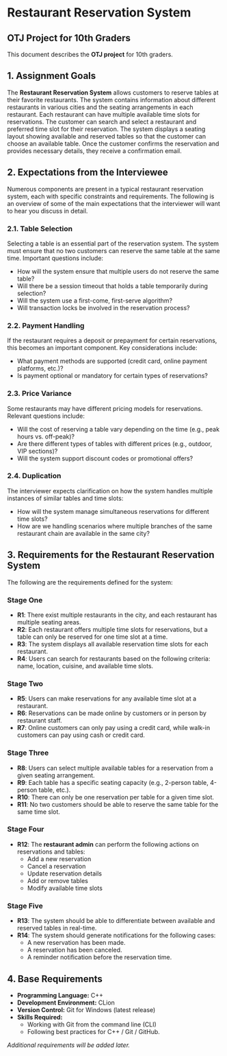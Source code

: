 # Restaurant Reservation System

## OTJ Project for 10th Graders
This document describes the **OTJ project** for 10th graders. 

## 1. Assignment Goals
The **Restaurant Reservation System** allows customers to reserve tables at their favorite restaurants. The system contains information about different restaurants in various cities and the seating arrangements in each restaurant. Each restaurant can have multiple available time slots for reservations. The customer can search and select a restaurant and preferred time slot for their reservation. The system displays a seating layout showing available and reserved tables so that the customer can choose an available table. Once the customer confirms the reservation and provides necessary details, they receive a confirmation email.

## 2. Expectations from the Interviewee
Numerous components are present in a typical restaurant reservation system, each with specific constraints and requirements. The following is an overview of some of the main expectations that the interviewer will want to hear you discuss in detail.

### 2.1. Table Selection
Selecting a table is an essential part of the reservation system. The system must ensure that no two customers can reserve the same table at the same time. Important questions include:
- How will the system ensure that multiple users do not reserve the same table?
- Will there be a session timeout that holds a table temporarily during selection?
- Will the system use a first-come, first-serve algorithm?
- Will transaction locks be involved in the reservation process?

### 2.2. Payment Handling 
If the restaurant requires a deposit or prepayment for certain reservations, this becomes an important component. Key considerations include:
- What payment methods are supported (credit card, online payment platforms, etc.)?
- Is payment optional or mandatory for certain types of reservations?

### 2.3. Price Variance
Some restaurants may have different pricing models for reservations. Relevant questions include:
- Will the cost of reserving a table vary depending on the time (e.g., peak hours vs. off-peak)?
- Are there different types of tables with different prices (e.g., outdoor, VIP sections)?
- Will the system support discount codes or promotional offers?

### 2.4. Duplication
The interviewer expects clarification on how the system handles multiple instances of similar tables and time slots:
- How will the system manage simultaneous reservations for different time slots?
- How are we handling scenarios where multiple branches of the same restaurant chain are available in the same city?

## 3. Requirements for the Restaurant Reservation System
The following are the requirements defined for the system:

### **Stage One**
- **R1**: There exist multiple restaurants in the city, and each restaurant has multiple seating areas.
- **R2**: Each restaurant offers multiple time slots for reservations, but a table can only be reserved for one time slot at a time.
- **R3**: The system displays all available reservation time slots for each restaurant.
- **R4**: Users can search for restaurants based on the following criteria: name, location, cuisine, and available time slots.

### **Stage Two**
- **R5**: Users can make reservations for any available time slot at a restaurant.
- **R6**: Reservations can be made online by customers or in person by restaurant staff.
- **R7**: Online customers can only pay using a credit card, while walk-in customers can pay using cash or credit card.

### **Stage Three**
- **R8**: Users can select multiple available tables for a reservation from a given seating arrangement.
- **R9**: Each table has a specific seating capacity (e.g., 2-person table, 4-person table, etc.).
- **R10**: There can only be one reservation per table for a given time slot.
- **R11**: No two customers should be able to reserve the same table for the same time slot.

### **Stage Four**
- **R12**: The **restaurant admin** can perform the following actions on reservations and tables:
    - Add a new reservation
    - Cancel a reservation
    - Update reservation details
    - Add or remove tables
    - Modify available time slots

### **Stage Five**
- **R13**: The system should be able to differentiate between available and reserved tables in real-time.
- **R14**: The system should generate notifications for the following cases:
    - A new reservation has been made.
    - A reservation has been canceled.
    - A reminder notification before the reservation time.

## 4. Base Requirements
- **Programming Language:** C++
- **Development Environment:** CLion
- **Version Control:** Git for Windows (latest release)
- **Skills Required:**
    - Working with Git from the command line (CLI)
    - Following best practices for C++ / Git / GitHub.

_Additional requirements will be added later._
